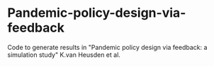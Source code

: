 # Pandemic-policy-design-via-feedback
Code to generate results in "Pandemic policy design via feedback: a simulation study" K.van Heusden et al. 
